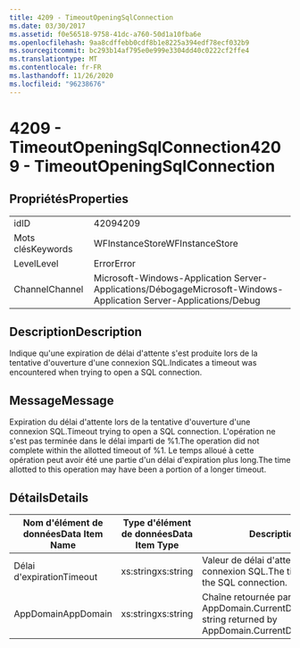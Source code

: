 ```yaml
---
title: 4209 - TimeoutOpeningSqlConnection
ms.date: 03/30/2017
ms.assetid: f0e56518-9758-41dc-a760-50d1a10fba6e
ms.openlocfilehash: 9aa8cdffebb0cdf8b1e8225a394edf78ecf032b9
ms.sourcegitcommit: bc293b14af795e0e999e3304dd40c0222cf2ffe4
ms.translationtype: MT
ms.contentlocale: fr-FR
ms.lasthandoff: 11/26/2020
ms.locfileid: "96238676"
---
```

# <a name="4209---timeoutopeningsqlconnection"></a><span data-ttu-id="b2b85-102">4209 - TimeoutOpeningSqlConnection</span><span class="sxs-lookup"><span data-stu-id="b2b85-102">4209 - TimeoutOpeningSqlConnection</span></span>

## <a name="properties"></a><span data-ttu-id="b2b85-103">Propriétés</span><span class="sxs-lookup"><span data-stu-id="b2b85-103">Properties</span></span>  
  
|||  
|-|-|  
|<span data-ttu-id="b2b85-104">id</span><span class="sxs-lookup"><span data-stu-id="b2b85-104">ID</span></span>|<span data-ttu-id="b2b85-105">4209</span><span class="sxs-lookup"><span data-stu-id="b2b85-105">4209</span></span>|  
|<span data-ttu-id="b2b85-106">Mots clés</span><span class="sxs-lookup"><span data-stu-id="b2b85-106">Keywords</span></span>|<span data-ttu-id="b2b85-107">WFInstanceStore</span><span class="sxs-lookup"><span data-stu-id="b2b85-107">WFInstanceStore</span></span>|  
|<span data-ttu-id="b2b85-108">Level</span><span class="sxs-lookup"><span data-stu-id="b2b85-108">Level</span></span>|<span data-ttu-id="b2b85-109">Error</span><span class="sxs-lookup"><span data-stu-id="b2b85-109">Error</span></span>|  
|<span data-ttu-id="b2b85-110">Channel</span><span class="sxs-lookup"><span data-stu-id="b2b85-110">Channel</span></span>|<span data-ttu-id="b2b85-111">Microsoft-Windows-Application Server-Applications/Débogage</span><span class="sxs-lookup"><span data-stu-id="b2b85-111">Microsoft-Windows-Application Server-Applications/Debug</span></span>|  
  
## <a name="description"></a><span data-ttu-id="b2b85-112">Description</span><span class="sxs-lookup"><span data-stu-id="b2b85-112">Description</span></span>  

 <span data-ttu-id="b2b85-113">Indique qu'une expiration de délai d'attente s'est produite lors de la tentative d'ouverture d'une connexion SQL.</span><span class="sxs-lookup"><span data-stu-id="b2b85-113">Indicates a timeout was encountered when trying to open a SQL connection.</span></span>  
  
## <a name="message"></a><span data-ttu-id="b2b85-114">Message</span><span class="sxs-lookup"><span data-stu-id="b2b85-114">Message</span></span>  

 <span data-ttu-id="b2b85-115">Expiration du délai d'attente lors de la tentative d'ouverture d'une connexion SQL.</span><span class="sxs-lookup"><span data-stu-id="b2b85-115">Timeout trying to open a SQL connection.</span></span> <span data-ttu-id="b2b85-116">L'opération ne s'est pas terminée dans le délai imparti de %1.</span><span class="sxs-lookup"><span data-stu-id="b2b85-116">The operation did not complete within the allotted timeout of %1.</span></span> <span data-ttu-id="b2b85-117">Le temps alloué à cette opération peut avoir été une partie d'un délai d'expiration plus long.</span><span class="sxs-lookup"><span data-stu-id="b2b85-117">The time allotted to this operation may have been a portion of a longer timeout.</span></span>  
  
## <a name="details"></a><span data-ttu-id="b2b85-118">Détails</span><span class="sxs-lookup"><span data-stu-id="b2b85-118">Details</span></span>  
  
|<span data-ttu-id="b2b85-119">Nom d'élément de données</span><span class="sxs-lookup"><span data-stu-id="b2b85-119">Data Item Name</span></span>|<span data-ttu-id="b2b85-120">Type d'élément de données</span><span class="sxs-lookup"><span data-stu-id="b2b85-120">Data Item Type</span></span>|<span data-ttu-id="b2b85-121">Description</span><span class="sxs-lookup"><span data-stu-id="b2b85-121">Description</span></span>|  
|--------------------|--------------------|-----------------|  
|<span data-ttu-id="b2b85-122">Délai d'expiration</span><span class="sxs-lookup"><span data-stu-id="b2b85-122">Timeout</span></span>|<span data-ttu-id="b2b85-123">xs:string</span><span class="sxs-lookup"><span data-stu-id="b2b85-123">xs:string</span></span>|<span data-ttu-id="b2b85-124">Valeur de délai d'attente pour ouvrir la connexion SQL.</span><span class="sxs-lookup"><span data-stu-id="b2b85-124">The timeout value for opening the SQL connection.</span></span>|  
|<span data-ttu-id="b2b85-125">AppDomain</span><span class="sxs-lookup"><span data-stu-id="b2b85-125">AppDomain</span></span>|<span data-ttu-id="b2b85-126">xs:string</span><span class="sxs-lookup"><span data-stu-id="b2b85-126">xs:string</span></span>|<span data-ttu-id="b2b85-127">Chaîne retournée par AppDomain.CurrentDomain.FriendlyName.</span><span class="sxs-lookup"><span data-stu-id="b2b85-127">The string returned by AppDomain.CurrentDomain.FriendlyName.</span></span>|
